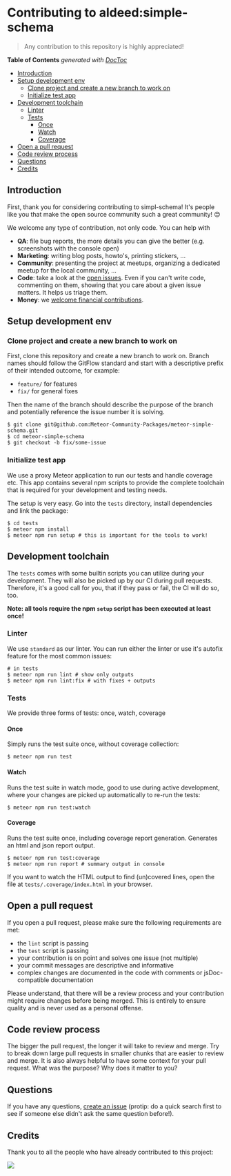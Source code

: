 # Contributing to aldeed:simple-schema

> Any contribution to this repository is highly appreciated!


<!-- START doctoc generated TOC please keep comment here to allow auto update -->
<!-- DON'T EDIT THIS SECTION, INSTEAD RE-RUN doctoc TO UPDATE -->
**Table of Contents**  *generated with [DocToc](https://github.com/thlorenz/doctoc)*

- [Introduction](#introduction)
- [Setup development env](#setup-development-env)
  - [Clone project and create a new branch to work on](#clone-project-and-create-a-new-branch-to-work-on)
  - [Initialize test app](#initialize-test-app)
- [Development toolchain](#development-toolchain)
  - [Linter](#linter)
  - [Tests](#tests)
    - [Once](#once)
    - [Watch](#watch)
    - [Coverage](#coverage)
- [Open a pull request](#open-a-pull-request)
- [Code review process](#code-review-process)
- [Questions](#questions)
- [Credits](#credits)

<!-- END doctoc generated TOC please keep comment here to allow auto update -->

## Introduction

First, thank you for considering contributing to simpl-schema! It's people like you that make the open source community such a great community! 😊

We welcome any type of contribution, not only code. You can help with

- **QA**: file bug reports, the more details you can give the better (e.g. screenshots with the console open)
- **Marketing**: writing blog posts, howto's, printing stickers, ...
- **Community**: presenting the project at meetups, organizing a dedicated meetup for the local community, ...
- **Code**: take a look at the [open issues](issues). Even if you can't write code, commenting on them, showing that you care about a given issue matters. It helps us triage them.
- **Money**: we [welcome financial contributions](https://github.com/https://github.com/Meteor-Community-Packages).

## Setup development env

### Clone project and create a new branch to work on

First, clone this repository and create a new branch to work on.
Branch names should follow the GitFlow standard and start with a descriptive prefix of their intended outcome, for example:

- `feature/` for features
- `fix/` for general fixes

Then the name of the branch should describe the purpose of the branch and potentially reference the issue number it is solving.

```shell
$ git clone git@github.com:Meteor-Community-Packages/meteor-simple-schema.git
$ cd meteor-simple-schema
$ git checkout -b fix/some-issue
```

### Initialize test app

We use a proxy Meteor application to run our tests and handle coverage etc.
This app contains several npm scripts to provide the complete toolchain that is required
for your development and testing needs.

The setup is very easy. Go into the `tests` directory, install dependencies and link
the package:

```shell
$ cd tests
$ meteor npm install
$ meteor npm run setup # this is important for the tools to work!
```

## Development toolchain

The `tests` comes with some builtin scripts you can utilize during your development.
They will also be picked up by our CI during pull requests.
Therefore, it's a good call for you, that if they pass or fail, the CI will do so, too.

**Note: all tools require the npm `setup` script has been executed at least once!**

### Linter

We use `standard` as our linter. You can run either the linter or use it's autofix feature for
the most common issues:

```shell
# in tests
$ meteor npm run lint # show only outputs
$ meteor npm run lint:fix # with fixes + outputs
```

### Tests

We provide three forms of tests: once, watch, coverage

#### Once

Simply runs the test suite once, without coverage collection:

```shell
$ meteor npm run test
```

#### Watch

Runs the test suite in watch mode, good to use during active development, where your changes
are picked up automatically to re-run the tests:

```shell
$ meteor npm run test:watch
```

#### Coverage

Runs the test suite once, including coverage report generation.
Generates an html and json report output.

```shell
$ meteor npm run test:coverage
$ meteor npm run report # summary output in console
```

If you want to watch the HTML output to find (un)covered lines, open
the file at `tests/.coverage/index.html` in your browser.

## Open a pull request

If you open a pull request, please make sure the following requirements are met:

- the `lint` script is passing
- the `test` script is passing
- your contribution is on point and solves one issue (not multiple)
- your commit messages are descriptive and informative
- complex changes are documented in the code with comments or jsDoc-compatible documentation

Please understand, that there will be a review process and your contribution
might require changes before being merged. This is entirely to ensure quality and is
never used as a personal offense.


## Code review process

The bigger the pull request, the longer it will take to review and merge. Try to break down large pull requests in 
smaller chunks that are easier to review and merge.
It is also always helpful to have some context for your pull request. What was the purpose? Why does it matter to you?

## Questions

If you have any questions, [create an issue](https://github.com/Meteor-Community-Packages/meteor-simple-schema/issues) 
(protip: do a quick search first to see if someone else didn't ask the same question before!).

## Credits

Thank you to all the people who have already contributed to this project:

<a href="graphs/contributors"><img src="https://opencollective.com/simple-schema-js/contributors.svg?width=890" /></a>
